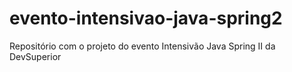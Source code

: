# evento-intensivao-java-spring2
Repositório com o projeto do evento Intensivão Java Spring II da DevSuperior
